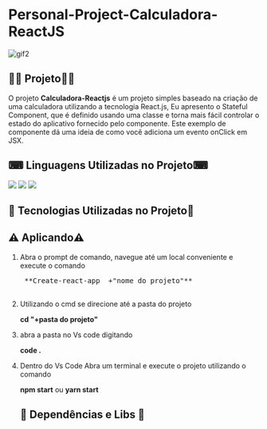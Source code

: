 # Personal-Project-Calculadora-ReactJS

![gif2](https://user-images.githubusercontent.com/69303138/115310150-b8c91a00-a143-11eb-8782-bb87543eeab3.gif)

## 👨‍💻 **Projeto**👨‍💻

O projeto **Calculadora-Reactjs** é um projeto simples baseado na criação de uma calculadora utilizando a tecnologia React.js, Eu apresento o Stateful Component, que é definido usando uma classe e torna mais fácil controlar o estado do aplicativo fornecido pelo componente. Este exemplo de componente dá uma ideia de como você adiciona um evento onClick em JSX.

## ⌨ **Linguagens Utilizadas no Projeto**⌨ 

![](https://img.shields.io/badge/HTML5-E34F26?style=for-the-badge&logo=html5&logoColor=white) ![](https://img.shields.io/badge/CSS3-1572B6?style=for-the-badge&logo=css3&logoColor=white) ![](https://img.shields.io/badge/JavaScript-F7DF1E?style=for-the-badge&logo=javascript&logoColor=black)


## 🚀 **Tecnologias Utilizadas no Projeto**🚀



 ## ⚠️ **Aplicando**⚠️

1. Abra o prompt de comando, navegue até um local conveniente e execute o comando 

    <pre>
    **Create-react-app  +"nome do projeto"**
    </pre>
2. Utilizando o cmd se direcione até a pasta do projeto 

    **cd "+pasta do projeto"**

3. abra a pasta no Vs code digitando 

     **code .** 
     
4. Dentro do Vs Code Abra um terminal e execute o projeto utilizando o comando 

    **npm start** ou **yarn start**
    
    
    ## 📂 **Dependências e Libs** 📂
    



    
